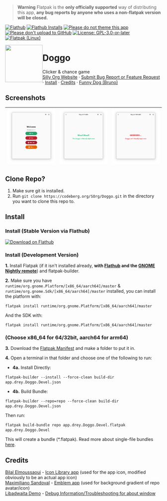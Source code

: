 <!-- Definitions -->
[flathub]: https://flathub.org/apps/app.drey.Doggo
<!-- End Defenitions -->
> **Warning**
> Flatpak is the **only officially supported** way of distributing this app, **any bug reports by anyone who uses a non-flatpak version will be closed.**

[![Flathub](https://img.shields.io/flathub/v/app.drey.Doggo?logo=flathub&logoColor=white&label=Flathub)][flathub]
[![Flathub Installs](https://img.shields.io/flathub/downloads/app.drey.Doggo?logo=flathub&logoColor=white&label=Installs)][flathub]
[![Please do not theme this app](https://stopthemingmy.app/badge.svg)](https://stopthemingmy.app)
[![Please don't upload to GitHub](https://codeberg.org/SOrg/RepoContent/raw/branch/content/svgs/NoGitHubBadgeORIGINAL.svg)](https://nogithub.codeberg.page)
[![License: GPL-3.0-or-later](https://codeberg.org/SOrg/RepoContent/raw/branch/content/svgs/GPLv3OrLaterBadge.svg)](https://codeberg.org/SOrg/DogQt/src/branch/main/LICENSE)
[![Flatpak (Linux)](https://img.shields.io/static/v1?message=Flatpak&color=4A90D9&logo=Flatpak&logoColor=FFFFFF&label=Build%20A)](#install)
<!-- [![Pipeline Status](https://ci.codeberg.org/api/badges/12896/status.svg)](https://ci.codeberg.org/repos/12896) -->

<img style="vertical-align: middle;" src="https://codeberg.org/SOrg/Doggo/raw/branch/main/data/icons/hicolor/scalable/apps/app.drey.Doggo.svg" width="120" height="120" align="left">

# Doggo
Clicker &amp; chance game</br>[Silly Org Website](https://sorg.codeberg.page) · [Submit Bug Report or Feature Request](https://codeberg.org/SOrg/Doggo/issues/new/choose) · [Install](#install) · [Credits](#credits) · [Funny Dog (Bruno)](https://codeberg.org/SOrg/Doggo/raw/branch/main/data/ui/images/bjrunoada.jpg)
</div>

## Screenshots
![Main Window](data/screenshots/screenshot-1.png) | ![Doggo Is Friendly Page](data/screenshots/screenshot-2.png) | ![Doggo Is Unfriendly Page](data/screenshots/screenshot-3.png)
-------------------------------------------- | -------------------------------------- | ----------------------------------------------

## Clone Repo?
1. Make sure git is installed.
2. Run ```git clone https://codeberg.org/SOrg/Doggo.git``` in the directory you want to clone this repo to.

## Install

### Install (Stable Version via Flathub)

[![Download on Flathub](https://dl.flathub.org/assets/badges/flathub-badge-en.svg)][flathub]

### Install (Development Version)

**1.** Install Flatpak (if it isn't installed already, **with [Flathub](https://flathub.org) and the [GNOME Nightly remote](https://wiki.gnome.org/Apps/Nightly)**) and flatpak-builder.

**2.** Make sure you have ```runtime/org.gnome.Platform/[x86_64/aarch64]/master``` &amp; ```runtime/org.gnome.Sdk/[x86_64/aarch64]/master``` installed, you can install the platform with:

```
flatpak install runtime/org.gnome.Platform/[x86_64/aarch64]/master
```

And the SDK with:

```
flatpak install runtime/org.gnome.Platform/[x86_64/aarch64]/master
```
### (Choose x86_64 for 64/32bit, aarch64 for arm64)

**3.** Download the [Flatpak Manifest](build-aux/flatpak/app.drey.Doggo.Devel.json) and make a folder to put it in.

**4.** Open a terminal in that folder and choose one of the following to run:

* **4a.** Install Directly: 
```
flatpak-builder --install --force-clean build-dir app.drey.Doggo.Devel.json
```

* **4b.** Build Bundle: 

```
flatpak-builder --repo=repo --force-clean build-dir app.drey.Doggo.Devel.json
```

Then run:

```
flatpak build-bundle repo app.drey.Doggo.Devel.flatpak app.drey.Doggo.Devel
``` 
This will create a bundle (*.flatpak). Read more about single-file bundles [here](https://docs.flatpak.org/en/latest/single-file-bundles.html).

## Credits
[Bilal Elmoussaoui](https://belmoussaoui.com) - [Icon Library app](https://flathub.org/apps/org.gnome.design.IconLibrary) (used for the app icon, modified obviously to be an actual app icon)\
[Maximiliano Sandoval](https://gitlab.gnome.org/msandova) - [Emblem app](https://flathub.org/apps/org.gnome.design.Emblem) (used for background gradient of repo avatar/icon)\
[Libadwaita Demo](https://gitlab.gnome.org/GNOME/libadwaita/-/blob/main/demo) - [Debug Information/Troubleshooting for about window](https://gitlab.gnome.org/GNOME/libadwaita/-/blob/main/demo/adw-demo-debug-info.c)
